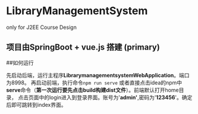 # LibraryManagementSystem
only for J2EE Course Design
## 项目由SpringBoot + vue.js 搭建 (primary)

##如何运行

先启动后端，运行主程序**LibrarymanagementsystemWebApplication**。端口为8998。
再启动前端，执行命令<code>npm run serve</code>
或者直接点击idea的npm中**serve**命令（**第一次运行要先点击build构建dist文件**）。前端默认打开home目录，
点击页面中的login进入到登录界面。账号为'**admin'**,密码为'**123456**'。确定后即可跳转到index界面。
